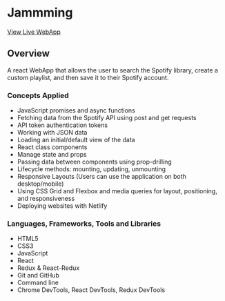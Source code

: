 # Jammming

[View Live WebApp](https://jammming-spotify-playlist-builder-webapp.netlify.app/)

## Overview

A react WebApp that allows the user to search the Spotify library, create a custom playlist, and then save it to their Spotify account.

### Concepts Applied

- JavaScript promises and async functions
- Fetching data from the Spotify API using post and get requests
- API token authentication tokens
- Working with JSON data
- Loading an initial/default view of the data
- React class components
- Manage state and props
- Passing data between components using prop-drilling
- Lifecycle methods: mounting, updating, unmounting
- Responsive Layouts (Users can use the application on both desktop/mobile)
- Using CSS Grid and Flexbox and media queries for layout, positioning, and responsiveness
- Deploying websites with Netlify

### Languages, Frameworks, Tools and Libraries

- HTML5
- CSS3
- JavaScript
- React
- Redux & React-Redux
- Git and GitHub
- Command line
- Chrome DevTools, React DevTools, Redux DevTools
